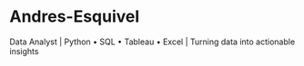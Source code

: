 # Andres-Esquivel
Data Analyst | Python • SQL • Tableau • Excel | Turning data into actionable insights
